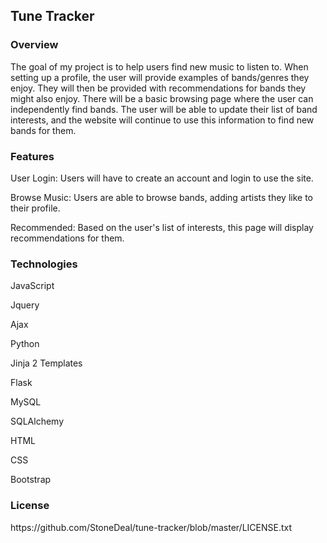 <h2>Tune Tracker</h2>

<h3>Overview</h3>
<p>The goal of my project is to help users find new music to listen to.
When setting up a profile, the user will provide examples of bands/genres they enjoy. They will then be provided with recommendations for bands they might also enjoy. There will be a basic browsing page where
the user can independently find bands. The user will be able to update
their list of band interests, and the website will continue to use this information to find new bands for them.</p>
<h3>Features</h3>
<p>User Login: Users will have to create an account and login to use the site.

Browse Music: Users are able to browse bands, adding artists they like to their profile.

Recommended: Based on the user's list of interests, this page will display recommendations for them.</p>
<h3>Technologies</h3>

<p>JavaScript</p>
<p>Jquery</p>
<p>Ajax</p>
<p>Python</p>
<p>Jinja 2 Templates</p>
<p>Flask</p>
<p>MySQL</p>
<p>SQLAlchemy</p>
<p>HTML</p>
<p>CSS</p>
<p>Bootstrap</p>


<h3>License</h3>
https://github.com/StoneDeal/tune-tracker/blob/master/LICENSE.txt
